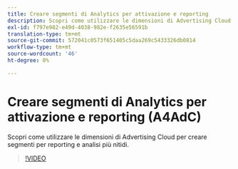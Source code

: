 ```yaml
---
title: Creare segmenti di Analytics per attivazione e reporting
description: Scopri come utilizzare le dimensioni di Advertising Cloud per creare segmenti per reporting e analisi più nitidi.
exl-id: f797e982-e49d-4038-982e-f2635e56591b
translation-type: tm+mt
source-git-commit: 572041c0573f651405c5daa269c5433326db0814
workflow-type: tm+mt
source-wordcount: '46'
ht-degree: 0%

---
```


# Creare segmenti di Analytics per attivazione e reporting (A4AdC)

Scopri come utilizzare le dimensioni di Advertising Cloud per creare segmenti per reporting e analisi più nitidi.

>[!VIDEO](https://video.tv.adobe.com/v/33916)
